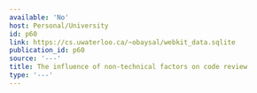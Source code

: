 ```yaml
---
available: 'No'
host: Personal/University
id: p60
link: https://cs.uwaterloo.ca/~obaysal/webkit_data.sqlite
publication_id: p60
source: '---'
title: The influence of non-technical factors on code review
type: '---'
---
```

